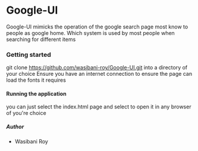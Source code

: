 # Google-UI
Google-UI mimicks the operation of the google search page most know to people as google home. Which system is used by most people when searching for different items

### Getting started
git clone https://github.com/wasibani-roy/Google-UI.git into a directory of your choice
Ensure you have an internet connection to ensure the page can load the fonts it requires

#### Running the application
you can just select the index.html page and select to open it in any browser of you're choice


##### Author 
 - Wasibani Roy

